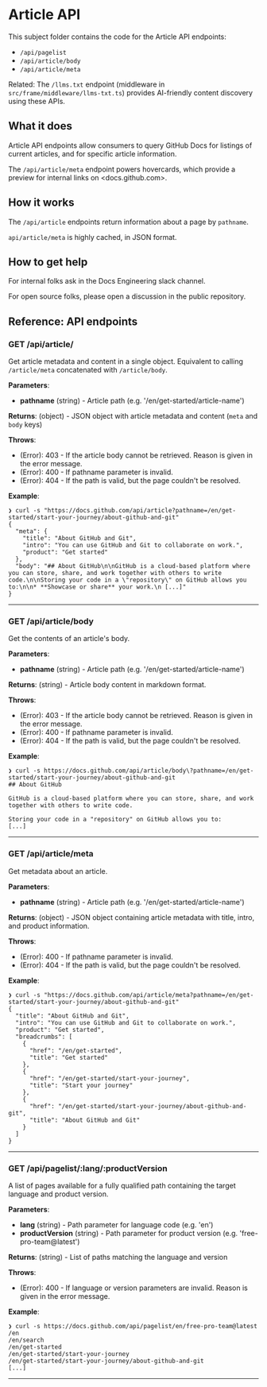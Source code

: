 # Article API

This subject folder contains the code for the Article API endpoints:
- `/api/pagelist`
- `/api/article/body`
- `/api/article/meta`

Related: The `/llms.txt` endpoint (middleware in `src/frame/middleware/llms-txt.ts`) provides AI-friendly content discovery using these APIs.

## What it does

Article API endpoints allow consumers to query GitHub Docs for listings of current articles, and for specific article information.

The `/api/article/meta` endpoint powers hovercards, which provide a preview for internal links on <docs.github.com>.

## How it works

The `/api/article` endpoints return information about a page by `pathname`. 

`api/article/meta` is highly cached, in JSON format.

## How to get help

For internal folks ask in the Docs Engineering slack channel. 

For open source folks, please open a discussion in the public repository.

<!-- API reference docs automatically generated, do not edit below this comment -->
## Reference: API endpoints

### GET /api/article/

Get article metadata and content in a single object. Equivalent to calling `/article/meta` concatenated with `/article/body`.

**Parameters**:
- **pathname** (string) - Article path (e.g. '/en/get-started/article-name')

**Returns**: (object) - JSON object with article metadata and content (`meta` and `body` keys)

**Throws**:
- (Error): 403 - If the article body cannot be retrieved. Reason is given in the error message.
- (Error): 400 - If pathname parameter is invalid.
- (Error): 404 - If the path is valid, but the page couldn't be resolved.

**Example**:
```
❯ curl -s "https://docs.github.com/api/article?pathname=/en/get-started/start-your-journey/about-github-and-git"
{
  "meta": {
    "title": "About GitHub and Git",
    "intro": "You can use GitHub and Git to collaborate on work.",
    "product": "Get started"
  },
  "body": "## About GitHub\n\nGitHub is a cloud-based platform where you can store, share, and work together with others to write code.\n\nStoring your code in a \"repository\" on GitHub allows you to:\n\n* **Showcase or share** your work.\n [...]"
}
```

---

### GET /api/article/body

Get the contents of an article's body.

**Parameters**:
- **pathname** (string) - Article path (e.g. '/en/get-started/article-name')

**Returns**: (string) - Article body content in markdown format.

**Throws**:
- (Error): 403 - If the article body cannot be retrieved. Reason is given in the error message.
- (Error): 400 - If pathname parameter is invalid.
- (Error): 404 - If the path is valid, but the page couldn't be resolved.

**Example**:
```
❯ curl -s https://docs.github.com/api/article/body\?pathname=/en/get-started/start-your-journey/about-github-and-git
## About GitHub

GitHub is a cloud-based platform where you can store, share, and work together with others to write code.

Storing your code in a "repository" on GitHub allows you to:
[...]
```

---

### GET /api/article/meta

Get metadata about an article.

**Parameters**:
- **pathname** (string) - Article path (e.g. '/en/get-started/article-name')

**Returns**: (object) - JSON object containing article metadata with title, intro, and product information.

**Throws**:
- (Error): 400 - If pathname parameter is invalid.
- (Error): 404 - If the path is valid, but the page couldn't be resolved.

**Example**:
```
❯ curl -s "https://docs.github.com/api/article/meta?pathname=/en/get-started/start-your-journey/about-github-and-git"
{
  "title": "About GitHub and Git",
  "intro": "You can use GitHub and Git to collaborate on work.",
  "product": "Get started",
  "breadcrumbs": [
    {
      "href": "/en/get-started",
      "title": "Get started"
    },
    {
      "href": "/en/get-started/start-your-journey",
      "title": "Start your journey"
    },
    {
      "href": "/en/get-started/start-your-journey/about-github-and-git",
      "title": "About GitHub and Git"
    }
  ]
}
```

---

### GET /api/pagelist/:lang/:productVersion

A list of pages available for a fully qualified path containing the target language and product version.

**Parameters**:
- **lang** (string) - Path parameter for language code (e.g. 'en')
- **productVersion** (string) - Path parameter for product version (e.g. 'free-pro-team@latest')

**Returns**: (string) - List of paths matching the language and version

**Throws**:
- (Error): 400 - If language or version parameters are invalid. Reason is given in the error message.

**Example**:
```
❯ curl -s https://docs.github.com/api/pagelist/en/free-pro-team@latest
/en
/en/search
/en/get-started
/en/get-started/start-your-journey
/en/get-started/start-your-journey/about-github-and-git
[...]
```

---

